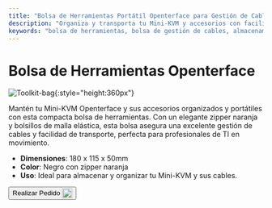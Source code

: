 ```yaml
---
title: "Bolsa de Herramientas Portátil Openterface para Gestión de Cables"
description: "Organiza y transporta tu Mini-KVM y accesorios con facilidad utilizando nuestra bolsa de herramientas portátil, que cuenta con una excelente gestión de cables."
keywords: "bolsa de herramientas, bolsa de gestión de cables, almacenamiento portátil, bolsa Openterface"
---
```


# Bolsa de Herramientas Openterface

![Toolkit-bag](https://assets.openterface.com/images/product/part/OP-06-BAG-TOOLKIT.webp){:style="height:360px"}

Mantén tu Mini-KVM Openterface y sus accesorios organizados y portátiles con esta compacta bolsa de herramientas. Con un elegante zipper naranja y bolsillos de malla elástica, esta bolsa asegura una excelente gestión de cables y facilidad de transporte, perfecta para profesionales de TI en movimiento.

- **Dimensiones**: 180 x 115 x 50mm
- **Color**: Negro con zipper naranja
- **Uso**: Ideal para almacenar y organizar tu Mini-KVM y sus cables.

<button class="md-button" onclick="window.location.href='https://shop.techxartisan.com/products/openterface-toolkit-bag'"> Realizar Pedido <img src="https://assets.openterface.com/images/trademark/txa.svg" alt="TxA Shop" style="vertical-align: middle; height: 20px;"></button>